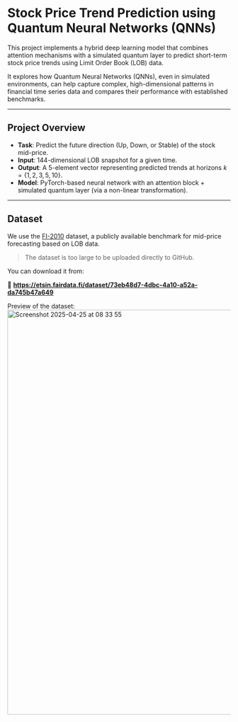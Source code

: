 # Stock Price Trend Prediction using Quantum Neural Networks (QNNs)

This project implements a hybrid deep learning model that combines attention mechanisms with a simulated quantum layer to predict short-term stock price trends using Limit Order Book (LOB) data.

It explores how Quantum Neural Networks (QNNs), even in simulated environments, can help capture complex, high-dimensional patterns in financial time series data and compares their performance with established benchmarks.

---

## Project Overview

- **Task**: Predict the future direction (Up, Down, or Stable) of the stock mid-price.
- **Input**: 144-dimensional LOB snapshot for a given time.
- **Output**: A 5-element vector representing predicted trends at horizons $k = \{1, 2, 3, 5, 10\}$.
- **Model**: PyTorch-based neural network with an attention block + simulated quantum layer (via a non-linear transformation).

---

## Dataset

We use the [FI-2010](https://etsin.fairdata.fi/dataset/73eb48d7-4dbc-4a10-a52a-da745b47a649) dataset, a publicly available benchmark for mid-price forecasting based on LOB data.

>  The dataset is too large to be uploaded directly to GitHub.

You can download it from:

🔗 **https://etsin.fairdata.fi/dataset/73eb48d7-4dbc-4a10-a52a-da745b47a649**

Preview of the dataset:
<img width="915" alt="Screenshot 2025-04-25 at 08 33 55" src="https://github.com/user-attachments/assets/b8e13df7-103a-4de9-82c6-d02a1d58a5e0" />




